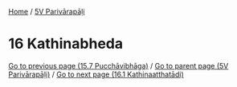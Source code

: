 
[Home](/) / [5V Parivārapāḷi](../5V.md)

# 16 Kathinabheda


[Go to previous page (15.7 Pucchāvibhāga)](15/15.7.md) / [Go to parent page (5V Parivārapāḷi)](0.md) / [Go to next page (16.1 Kathinaatthatādi)](16/16.1.md)


